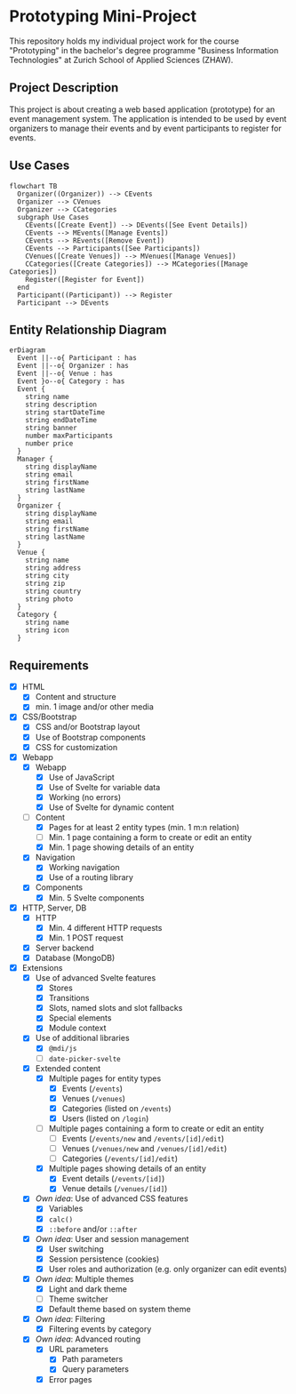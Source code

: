 # Prototyping Mini-Project

This repository holds my individual project work for the course "Prototyping"
in the bachelor's degree programme "Business Information Technologies" at
Zurich School of Applied Sciences (ZHAW).

## Project Description

This project is about creating a web based application (prototype) for an
event management system. The application is intended to be used by event
organizers to manage their events and by event participants to register for
events.

## Use Cases

```mermaid
flowchart TB
  Organizer((Organizer)) --> CEvents
  Organizer --> CVenues
  Organizer --> CCategories
  subgraph Use Cases
    CEvents([Create Event]) --> DEvents([See Event Details])
    CEvents --> MEvents([Manage Events])
    CEvents --> REvents([Remove Event])
    CEvents --> Participants([See Participants])
    CVenues([Create Venues]) --> MVenues([Manage Venues])
    CCategories([Create Categories]) --> MCategories([Manage Categories])
    Register([Register for Event])
  end
  Participant((Participant)) --> Register
  Participant --> DEvents
```

## Entity Relationship Diagram

```mermaid
erDiagram
  Event ||--o{ Participant : has
  Event ||--o{ Organizer : has
  Event ||--o{ Venue : has
  Event }o--o{ Category : has
  Event {
    string name
    string description
    string startDateTime
    string endDateTime
    string banner
    number maxParticipants
    number price
  }
  Manager {
    string displayName
    string email
    string firstName
    string lastName
  }
  Organizer {
    string displayName
    string email
    string firstName
    string lastName
  }
  Venue {
    string name
    string address
    string city
    string zip
    string country
    string photo
  }
  Category {
    string name
    string icon
  }
```

## Requirements

- [x] HTML
  - [x] Content and structure
  - [x] min. 1 image and/or other media
- [x] CSS/Bootstrap
  - [x] CSS and/or Bootstrap layout
  - [x] Use of Bootstrap components
  - [x] CSS for customization
- [x] Webapp
  - [x] Webapp
    - [x] Use of JavaScript
    - [x] Use of Svelte for variable data
    - [x] Working (no errors)
    - [x] Use of Svelte for dynamic content
  - [ ] Content
    - [x] Pages for at least 2 entity types (min. 1 m:n relation)
    - [ ] Min. 1 page containing a form to create or edit an entity
    - [x] Min. 1 page showing details of an entity
  - [x] Navigation
    - [x] Working navigation
    - [x] Use of a routing library
  - [x] Components
    - [x] Min. 5 Svelte components
- [x] HTTP, Server, DB
  - [x] HTTP
    - [x] Min. 4 different HTTP requests
    - [x] Min. 1 POST request
  - [x] Server backend
  - [x] Database (MongoDB)
- [x] Extensions
  - [x] Use of advanced Svelte features
    - [x] Stores
    - [x] Transitions
    - [x] Slots, named slots and slot fallbacks
    - [x] Special elements
    - [x] Module context
  - [x] Use of additional libraries
    - [x] `@mdi/js`
    - [ ] `date-picker-svelte`
  - [x] Extended content
    - [x] Multiple pages for entity types
      - [x] Events (`/events`)
      - [x] Venues (`/venues`)
      - [x] Categories (listed on `/events`)
      - [x] Users (listed on `/login`)
    - [ ] Multiple pages containing a form to create or edit an entity
      - [ ] Events (`/events/new` and `/events/[id]/edit`)
      - [ ] Venues (`/venues/new` and `/venues/[id]/edit`)
      - [ ] Categories (`/events/[id]/edit`)
    - [x] Multiple pages showing details of an entity
      - [x] Event details (`/events/[id]`)
      - [x] Venue details (`/venues/[id]`)
  - [x] _Own idea_: Use of advanced CSS features
    - [x] Variables
    - [x] `calc()`
    - [x] `::before` and/or `::after`
  - [x] _Own idea_: User and session management
    - [x] User switching
    - [x] Session persistence (cookies)
    - [x] User roles and authorization (e.g. only organizer can edit events)
  - [x] _Own idea_: Multiple themes
    - [x] Light and dark theme
    - [ ] Theme switcher
    - [x] Default theme based on system theme
  - [x] _Own idea_: Filtering
    - [x] Filtering events by category
  - [x] _Own idea_: Advanced routing
    - [x] URL parameters
      - [x] Path parameters
      - [x] Query parameters
    - [x] Error pages
